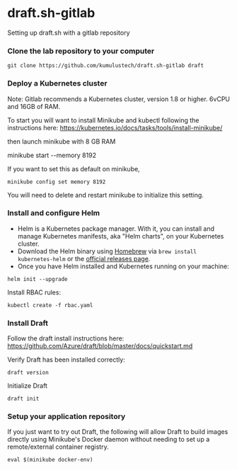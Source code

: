 # draft.sh-gitlab
Setting up draft.sh with a gitlab repository
### Clone the lab repository to your computer
```
git clone https://github.com/kumulustech/draft.sh-gitlab draft
```
### Deploy a Kubernetes cluster
Note: Gitlab recommends a Kubernetes cluster, version 1.8 or higher. 6vCPU and 16GB of RAM.

To start you will want to install Minikube and kubectl following the instructions here: 
https://kubernetes.io/docs/tasks/tools/install-minikube/

then launch minikube with 8 GB RAM

minikube start --memory 8192

If you want to set this as default on minikube, 
```
minikube config set memory 8192
```
You will need to delete and restart minikube to initialize this setting.

### Install and configure Helm
- Helm is a Kubernetes package manager. With it, you can install and manage Kubernetes manifests, aka "Helm charts", on your Kubernetes cluster.
- Download the Helm binary using [Homebrew](https://brew.sh/) via `brew install kubernetes-helm` or the [official releases page](https://github.com/kubernetes/helm/releases).
- Once you have Helm installed and Kubernetes running on your machine:
```
helm init --upgrade
```
Install RBAC rules:
```
kubectl create -f rbac.yaml
```
### Install Draft
Follow the draft install instructions here:
https://github.com/Azure/draft/blob/master/docs/quickstart.md

Verify Draft has been installed correctly:

```
draft version
```
Initialize Draft
```
draft init
```
### Setup your application repository
If you just want to try out Draft, the following will allow Draft to build images directly using Minikube's Docker daemon without needing to set up a remote/external container registry.
```
eval $(minikube docker-env)
```

